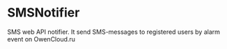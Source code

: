 # SMSNotifier
SMS web API notifier. 
It send SMS-messages to registered users by alarm event on OwenCloud.ru